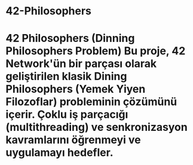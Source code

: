 # 42-Philosophers
# 42 Philosophers (Dinning Philosophers Problem)  Bu proje, **42 Network**'ün bir parçası olarak geliştirilen klasik **Dining Philosophers (Yemek Yiyen Filozoflar)** probleminin çözümünü içerir. Çoklu iş parçacığı (multithreading) ve senkronizasyon kavramlarını öğrenmeyi ve uygulamayı hedefler. 
